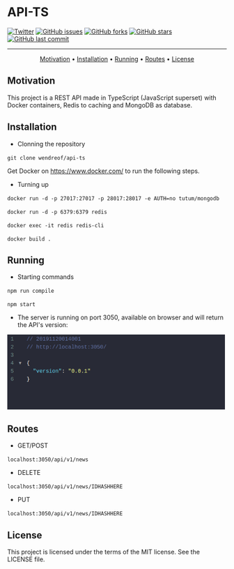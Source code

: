 # API-TS

[![Twitter](https://img.shields.io/twitter/url?style=social&url=https%3A%2F%2Ftwitter.com%2Fwendreolf)](https://twitter.com/intent/tweet?text=Wow:&url=https%3A%2F%2Fgithub.com%2Fwendreof%2Fapi-ts%2F)
[![GitHub issues](https://img.shields.io/github/issues/wendreof/api-ts)](https://github.com/wendreof/api-ts/issues)
[![GitHub forks](https://img.shields.io/github/forks/wendreof/api-ts)](https://github.com/wendreof/api-ts/network)
[![GitHub stars](https://img.shields.io/github/stars/wendreof/api-ts)](https://github.com/wendreof/api-ts/stargazers)
[![GitHub last commit](https://img.shields.io/github/last-commit/wendreof/api-ts)](https://github.com/wendreof/api-ts/commits/master)

-------
<p align="center">
    <a href="#motivation">Motivation</a> &bull;
    <a href="#installation">Installation</a> &bull;
    <a href="#running">Running</a> &bull;
     <a href="#routes">Routes</a> &bull;
    <a href="#license">License</a> 
</p>

## Motivation
This project is a REST API made in TypeScript (JavaScript superset) with Docker containers, Redis to caching and MongoDB as database.

## Installation

- Clonning the repository

`git clone wendreof/api-ts`

Get Docker on https://www.docker.com/ to run the following steps.

- Turning up

`docker run -d -p 27017:27017 -p 28017:28017 -e AUTH=no tutum/mongodb`

`docker run -d -p 6379:6379 redis`

`docker exec -it redis redis-cli`
 
`docker build .`

## Running

- Starting commands

`npm run compile`

`npm start`

- The server is running on port 3050, available on browser and will return the API's version:
<p align="left">
 <img src="uploads/shot1.png" width="500"/>
</p>

## Routes

- GET/POST

`localhost:3050/api/v1/news`

- DELETE

`localhost:3050/api/v1/news/IDHASHHERE`

- PUT

`localhost:3050/api/v1/news/IDHASHHERE`


## License
This project is licensed under the terms of the MIT license. See the LICENSE file.
